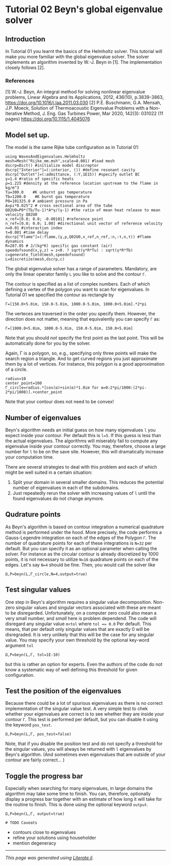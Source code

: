 # Tutorial 02 Beyn's global eigenvalue solver

## Introduction

In Tutorial 01 you learnt the basics of the Helmholtz solver. This tutorial
will make you more familiar with the global eigenvalue solver. The solver
implements an algorithm invented by W.-J. Beyn in [1]. The implementation
closely follows [2].
### References
[1] W.-J. Beyn, An integral method for solving nonlinear eigenvalue problems, Linear Algebra and its Applications, 2012, 436(10), p.3839-3863, https://doi.org/10.1016/j.laa.2011.03.030
[2] P.E. Buschmann, G.A. Mensah, J.P. Moeck, Solution of Thermoacoustic Eigenvalue Problems with a Non-Iterative Method, J. Eng. Gas Turbines Power, Mar 2020, 142(3): 031022 (11 pages) https://doi.org/10.1115/1.4045076

## Model set up.
The model is the same Rijke tube configuration as in Tutorial 01:

```@example tutorial_02_gloabal_eigenvalue_solver
using WavesAndEigenvalues.Helmholtz
mesh=Mesh("Rijke_mm.msh",scale=0.001) #load mesh
dscrp=Dict() #initialize model discreptor
dscrp["Interior"]=(:interior, ()) #define resonant cavity
dscrp["Outlet"]=(:admittance, (:Y,1E15)) #specify outlet BC
γ=1.4 #ratio of specific heats
ρ=1.225 #density at the reference location upstream to the flame in kg/m^3
Tu=300.0    #K unburnt gas temperature
Tb=1200.0    #K burnt gas temperature
P0=101325.0 # ambient pressure in Pa
A=pi*0.025^2 # cross sectional area of the tube
Q02U0=P0*(Tb/Tu-1)*A*γ/(γ-1) #the ratio of mean heat release to mean velocity Q02U0
x_ref=[0.0; 0.0; -0.00101] #reference point
n_ref=[0.0; 0.0; 1.00] #directional unit vector of reference velocity
n=0.01 #interaction index
τ=0.001 #time delay
dscrp["Flame"]=(:flame,(γ,ρ,Q02U0,x_ref,n_ref,:n,:τ,n,τ)) #flame dynamics
R=287.05 # J/(kg*K) specific gas constant (air)
speedofsound(x,y,z) = z<0. ? sqrt(γ*R*Tu) : sqrt(γ*R*Tb)
c=generate_field(mesh,speedofsound)
L=discretize(mesh,dscrp,c)
```

The global eigenvalue solver has a range of parameters. Mandatory, are only
the linear operator family `L` you like to solve and the contour `Γ`.

The contour is specified as a list of complex numbers. Each of which defining
a vertex of the polygon you want to scan for eigenvalues.
In Tutorial 01 we specified the contour as rectangle by

```@example tutorial_02_gloabal_eigenvalue_solver
Γ=[150.0+5.0im, 150.0-5.0im, 1000.0-5.0im, 1000.0+5.0im].*2*pi
```

The verteces are traversed in the order you specify them. However, the
direction does not matter, meaning that equivalently you can specify `Γ` as:

```@example tutorial_02_gloabal_eigenvalue_solver
Γ=[1000.0+5.0im, 1000.0-5.0im, 150.0-5.0im, 150.0+5.0im]
```

Note that you should *not* specify the first point as the last point.
This will be automatically done for you by the solver.

Again, Γ is a polygon, so, e.g., specifying only three points will make the
search region a triangle. And to get curved regions you just approximate them
by a lot of vertices. For instance, this polygon is a good approximation of
a circle.

```@example tutorial_02_gloabal_eigenvalue_solver
radius=10
center_point=100
Γ_circle=radius.*[cos(α)+sin(α)*1.0im for α=0:2*pi/1000:(2*pi-2*pi/1000)].+center_point
```

Note that your contour does not need to be convex!

## Number of eigenvalues

Beyn's algorithm needs an initial guess on how many eigenvalues `l` you expect
inside your contour. Per default this is `l=5`. If this guess is less than
the actual eigenvalues. The algorithms will miserably fail to compute any
eigenvalue inside your contour correctly. You may, therefore, choose a large
number for `l` to be on the save site. However, this will dramatically
increase your computation time.

There are several strategies to deal with this problem and each of which might
be well suited in a certain situation:
1. Split your domain in several smaller domains. This reduces the potential
number of eigenvalues in each of the subdomains.
2. Just repeatedly rerun the solver with increasing values of `l` until
the found eigenvalues do not change anymore.

## Qudrature points

As Beyn's algorithm is based on contour integration a numerical quadrature
method is performed under the hood. More precisely, the code performs a
Gauss-Legendre integration on each of the edges of the Polygon `Γ`. The number
of quadrature points for each of these integrations is `N=32` per default. But
you can specify it as an optional parameter when calling the solver.
For instance as the circular contour is already discretized by 1000 points, it
is not necessary to utilize `N=16` quadrature points on each of the edges.
Let's say `N=4` should be fine. Then, you would call the solver like

```@example tutorial_02_gloabal_eigenvalue_solver
Ω,P=beyn(L,Γ_circle,N=4,output=true)
```

## Test singular values

One step in Beyn's algorithm requires a singular value decomposition. Non-zero
singular values and singular vectors associated with these are meant to be
disregarded. Unfortunately, on a computer zero could also mean a very small
number, and *small* here is problem dependend. The code will disregard any
singular value `σ<tol` where `tol == 0.0` Per default. This means, that per
default only singular values that are exactly 0 will be disregraded. It is
very unlikely that this will be the case for any singular value. You may
specify your own threshold by the optional key-word argument `tol`

```@example tutorial_02_gloabal_eigenvalue_solver
Ω,P=beyn(L,Γ, tol=1E-10)
```

but this is rather an option for experts. Even the authors of the code do not
know a systematic way of well defining this threshold for given configuration.
## Test the position of the eigenvalues

Because there could be a lot of spurious eigenvalues as there is no correct
implementation of the singular value test. A very simple test to chek whether
your eigenvalues are correct is to see whether they are inside your contour
`Γ`. This test is performed per default, but you can disable it using the
keyword `pos_test`.

```@example tutorial_02_gloabal_eigenvalue_solver
Ω,P=beyn(L,Γ, pos_test=false)
```

Note, that if you disable the position test and do not specify a threshold for
the singular values, you will always be returned with `l` eigenvalues by
Beyn's algorithm. (And sometimes even eigenvalues that are outside
of your contour are fairly correct... )
## Toggle the progress bar

Especially when searching for many eigenvalues, in large domains the algorithm
may take some time to finish. You can, therefore, optionally display a
progress bar together with an estimate of how long it will take for the
routine to finish. This is done using the optional keyword `output`.

```@example tutorial_02_gloabal_eigenvalue_solver
Ω,P=beyn(L,Γ, output=true)

# TODO Caveats
```

- contours close to eigenvalues
- refine your solutions using householder
- mention degeneracy

---

*This page was generated using [Literate.jl](https://github.com/fredrikekre/Literate.jl).*

